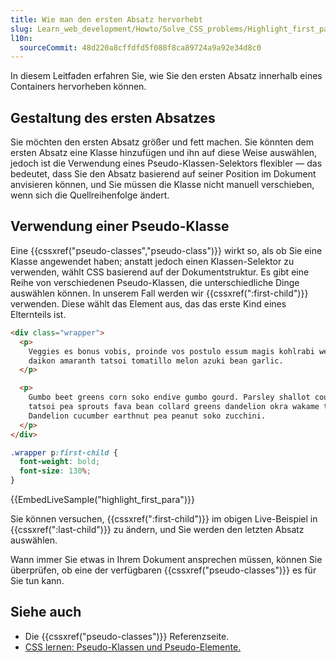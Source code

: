 ```yaml
---
title: Wie man den ersten Absatz hervorhebt
slug: Learn_web_development/Howto/Solve_CSS_problems/Highlight_first_para
l10n:
  sourceCommit: 48d220a8cffdfd5f088f8ca89724a9a92e34d8c0
---
```


In diesem Leitfaden erfahren Sie, wie Sie den ersten Absatz innerhalb eines Containers hervorheben können.

## Gestaltung des ersten Absatzes

Sie möchten den ersten Absatz größer und fett machen. Sie könnten dem ersten Absatz eine Klasse hinzufügen und ihn auf diese Weise auswählen, jedoch ist die Verwendung eines Pseudo-Klassen-Selektors flexibler — das bedeutet, dass Sie den Absatz basierend auf seiner Position im Dokument anvisieren können, und Sie müssen die Klasse nicht manuell verschieben, wenn sich die Quellreihenfolge ändert.

## Verwendung einer Pseudo-Klasse

Eine {{cssxref("pseudo-classes","pseudo-class")}} wirkt so, als ob Sie eine Klasse angewendet haben; anstatt jedoch einen Klassen-Selektor zu verwenden, wählt CSS basierend auf der Dokumentstruktur. Es gibt eine Reihe von verschiedenen Pseudo-Klassen, die unterschiedliche Dinge auswählen können. In unserem Fall werden wir {{cssxref(":first-child")}} verwenden. Diese wählt das Element aus, das das erste Kind eines Elternteils ist.

```html live-sample___highlight_first_para
<div class="wrapper">
  <p>
    Veggies es bonus vobis, proinde vos postulo essum magis kohlrabi welsh onion
    daikon amaranth tatsoi tomatillo melon azuki bean garlic.
  </p>

  <p>
    Gumbo beet greens corn soko endive gumbo gourd. Parsley shallot courgette
    tatsoi pea sprouts fava bean collard greens dandelion okra wakame tomato.
    Dandelion cucumber earthnut pea peanut soko zucchini.
  </p>
</div>
```

```css live-sample___highlight_first_para
.wrapper p:first-child {
  font-weight: bold;
  font-size: 130%;
}
```

{{EmbedLiveSample("highlight_first_para")}}

Sie können versuchen, {{cssxref(":first-child")}} im obigen Live-Beispiel in {{cssxref(":last-child")}} zu ändern, und Sie werden den letzten Absatz auswählen.

Wann immer Sie etwas in Ihrem Dokument ansprechen müssen, können Sie überprüfen, ob eine der verfügbaren {{cssxref("pseudo-classes")}} es für Sie tun kann.

## Siehe auch

- Die {{cssxref("pseudo-classes")}} Referenzseite.
- [CSS lernen: Pseudo-Klassen und Pseudo-Elemente.](/de/docs/Learn_web_development/Core/Styling_basics/Pseudo_classes_and_elements)

